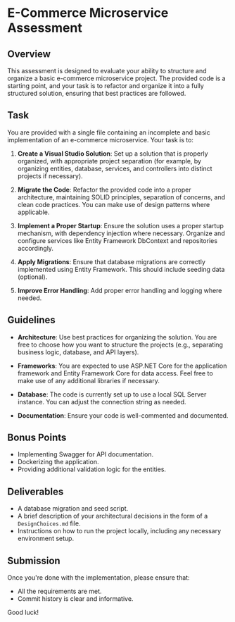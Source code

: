 # E-Commerce Microservice Assessment

## Overview

This assessment is designed to evaluate your ability to structure and organize a basic e-commerce microservice project. The provided code is a starting point, and your task is to refactor and organize it into a fully structured solution, ensuring that best practices are followed.

## Task

You are provided with a single file containing an incomplete and basic implementation of an e-commerce microservice. Your task is to:

1. **Create a Visual Studio Solution**: Set up a solution that is properly organized, with appropriate project separation (for example, by organizing entities, database, services, and controllers into distinct projects if necessary).
   
2. **Migrate the Code**: Refactor the provided code into a proper architecture, maintaining SOLID principles, separation of concerns, and clean code practices. You can make use of design patterns where applicable.

3. **Implement a Proper Startup**: Ensure the solution uses a proper startup mechanism, with dependency injection where necessary. Organize and configure services like Entity Framework DbContext and repositories accordingly.

4. **Apply Migrations**: Ensure that database migrations are correctly implemented using Entity Framework. This should include seeding data (optional).

5. **Improve Error Handling**: Add proper error handling and logging where needed.

## Guidelines

- **Architecture**: Use best practices for organizing the solution. You are free to choose how you want to structure the projects (e.g., separating business logic, database, and API layers).
  
- **Frameworks**: You are expected to use ASP.NET Core for the application framework and Entity Framework Core for data access. Feel free to make use of any additional libraries if necessary.

- **Database**: The code is currently set up to use a local SQL Server instance. You can adjust the connection string as needed.

- **Documentation**: Ensure your code is well-commented and documented.

## Bonus Points

- Implementing Swagger for API documentation.
- Dockerizing the application.
- Providing additional validation logic for the entities.

## Deliverables

- A database migration and seed script.
- A brief description of your architectural decisions in the form of a `DesignChoices.md` file.
- Instructions on how to run the project locally, including any necessary environment setup.

## Submission

Once you're done with the implementation, please ensure that:

- All the requirements are met.
- Commit history is clear and informative.

Good luck!

